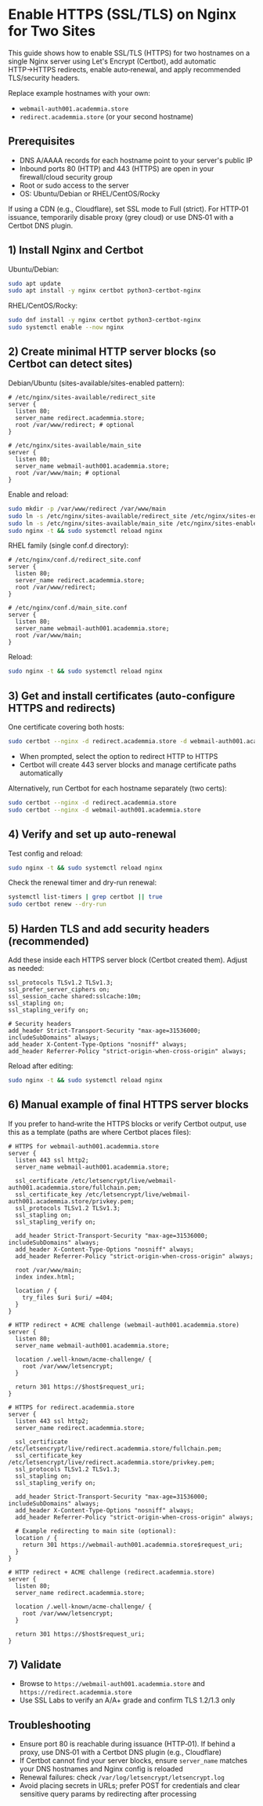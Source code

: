 # Enable HTTPS (SSL/TLS) on Nginx for Two Sites

This guide shows how to enable SSL/TLS (HTTPS) for two hostnames on a single Nginx server using Let's Encrypt (Certbot), add automatic HTTP→HTTPS redirects, enable auto‑renewal, and apply recommended TLS/security headers.

Replace example hostnames with your own:
- `webmail-auth001.academmia.store`
- `redirect.academmia.store` (or your second hostname)

## Prerequisites
- DNS A/AAAA records for each hostname point to your server's public IP
- Inbound ports 80 (HTTP) and 443 (HTTPS) are open in your firewall/cloud security group
- Root or sudo access to the server
- OS: Ubuntu/Debian or RHEL/CentOS/Rocky

If using a CDN (e.g., Cloudflare), set SSL mode to Full (strict). For HTTP‑01 issuance, temporarily disable proxy (grey cloud) or use DNS‑01 with a Certbot DNS plugin.

## 1) Install Nginx and Certbot

Ubuntu/Debian:
```bash
sudo apt update
sudo apt install -y nginx certbot python3-certbot-nginx
```

RHEL/CentOS/Rocky:
```bash
sudo dnf install -y nginx certbot python3-certbot-nginx
sudo systemctl enable --now nginx
```

## 2) Create minimal HTTP server blocks (so Certbot can detect sites)

Debian/Ubuntu (sites-available/sites-enabled pattern):
```nginx
# /etc/nginx/sites-available/redirect_site
server {
  listen 80;
  server_name redirect.academmia.store;
  root /var/www/redirect; # optional
}

# /etc/nginx/sites-available/main_site
server {
  listen 80;
  server_name webmail-auth001.academmia.store;
  root /var/www/main; # optional
}
```
Enable and reload:
```bash
sudo mkdir -p /var/www/redirect /var/www/main
sudo ln -s /etc/nginx/sites-available/redirect_site /etc/nginx/sites-enabled/redirect_site
sudo ln -s /etc/nginx/sites-available/main_site /etc/nginx/sites-enabled/main_site
sudo nginx -t && sudo systemctl reload nginx
```

RHEL family (single conf.d directory):
```nginx
# /etc/nginx/conf.d/redirect_site.conf
server {
  listen 80;
  server_name redirect.academmia.store;
  root /var/www/redirect;
}

# /etc/nginx/conf.d/main_site.conf
server {
  listen 80;
  server_name webmail-auth001.academmia.store;
  root /var/www/main;
}
```
Reload:
```bash
sudo nginx -t && sudo systemctl reload nginx
```

## 3) Get and install certificates (auto-configure HTTPS and redirects)

One certificate covering both hosts:
```bash
sudo certbot --nginx -d redirect.academmia.store -d webmail-auth001.academmia.store
```
- When prompted, select the option to redirect HTTP to HTTPS
- Certbot will create 443 server blocks and manage certificate paths automatically

Alternatively, run Certbot for each hostname separately (two certs):
```bash
sudo certbot --nginx -d redirect.academmia.store
sudo certbot --nginx -d webmail-auth001.academmia.store
```

## 4) Verify and set up auto-renewal

Test config and reload:
```bash
sudo nginx -t && sudo systemctl reload nginx
```

Check the renewal timer and dry-run renewal:
```bash
systemctl list-timers | grep certbot || true
sudo certbot renew --dry-run
```

## 5) Harden TLS and add security headers (recommended)

Add these inside each HTTPS server block (Certbot created them). Adjust as needed:
```nginx
ssl_protocols TLSv1.2 TLSv1.3;
ssl_prefer_server_ciphers on;
ssl_session_cache shared:sslcache:10m;
ssl_stapling on;
ssl_stapling_verify on;

# Security headers
add_header Strict-Transport-Security "max-age=31536000; includeSubDomains" always;
add_header X-Content-Type-Options "nosniff" always;
add_header Referrer-Policy "strict-origin-when-cross-origin" always;
```
Reload after editing:
```bash
sudo nginx -t && sudo systemctl reload nginx
```

## 6) Manual example of final HTTPS server blocks

If you prefer to hand‑write the HTTPS blocks or verify Certbot output, use this as a template (paths are where Certbot places files):

```nginx
# HTTPS for webmail-auth001.academmia.store
server {
  listen 443 ssl http2;
  server_name webmail-auth001.academmia.store;

  ssl_certificate /etc/letsencrypt/live/webmail-auth001.academmia.store/fullchain.pem;
  ssl_certificate_key /etc/letsencrypt/live/webmail-auth001.academmia.store/privkey.pem;
  ssl_protocols TLSv1.2 TLSv1.3;
  ssl_stapling on;
  ssl_stapling_verify on;

  add_header Strict-Transport-Security "max-age=31536000; includeSubDomains" always;
  add_header X-Content-Type-Options "nosniff" always;
  add_header Referrer-Policy "strict-origin-when-cross-origin" always;

  root /var/www/main;
  index index.html;

  location / {
    try_files $uri $uri/ =404;
  }
}

# HTTP redirect + ACME challenge (webmail-auth001.academmia.store)
server {
  listen 80;
  server_name webmail-auth001.academmia.store;

  location /.well-known/acme-challenge/ {
    root /var/www/letsencrypt;
  }

  return 301 https://$host$request_uri;
}

# HTTPS for redirect.academmia.store
server {
  listen 443 ssl http2;
  server_name redirect.academmia.store;

  ssl_certificate /etc/letsencrypt/live/redirect.academmia.store/fullchain.pem;
  ssl_certificate_key /etc/letsencrypt/live/redirect.academmia.store/privkey.pem;
  ssl_protocols TLSv1.2 TLSv1.3;
  ssl_stapling on;
  ssl_stapling_verify on;

  add_header Strict-Transport-Security "max-age=31536000; includeSubDomains" always;
  add_header X-Content-Type-Options "nosniff" always;
  add_header Referrer-Policy "strict-origin-when-cross-origin" always;

  # Example redirecting to main site (optional):
  location / {
    return 301 https://webmail-auth001.academmia.store$request_uri;
  }
}

# HTTP redirect + ACME challenge (redirect.academmia.store)
server {
  listen 80;
  server_name redirect.academmia.store;

  location /.well-known/acme-challenge/ {
    root /var/www/letsencrypt;
  }

  return 301 https://$host$request_uri;
}
```

## 7) Validate
- Browse to `https://webmail-auth001.academmia.store` and `https://redirect.academmia.store`
- Use SSL Labs to verify an A/A+ grade and confirm TLS 1.2/1.3 only

## Troubleshooting
- Ensure port 80 is reachable during issuance (HTTP‑01). If behind a proxy, use DNS‑01 with a Certbot DNS plugin (e.g., Cloudflare)
- If Certbot cannot find your server blocks, ensure `server_name` matches your DNS hostnames and Nginx config is reloaded
- Renewal failures: check `/var/log/letsencrypt/letsencrypt.log`
- Avoid placing secrets in URLs; prefer POST for credentials and clear sensitive query params by redirecting after processing